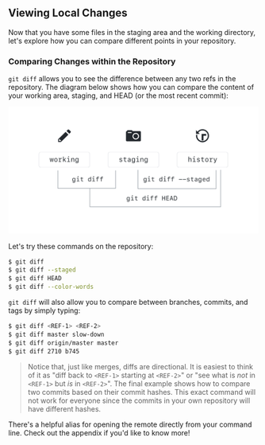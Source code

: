 ## Viewing Local Changes

Now that you have some files in the staging area and the working directory, let's explore how you can compare different points in your repository.

### Comparing Changes within the Repository

`git diff` allows you to see the difference between any two refs in the repository. The diagram below shows how you can compare the content of your working area, staging, and HEAD (or the most recent commit):

![Git Diff Options](./img/diff-options.png)

Let's try these commands on the repository:

```sh
$ git diff
$ git diff --staged
$ git diff HEAD
$ git diff --color-words
```

`git diff` will also allow you to compare between branches, commits, and tags by simply typing:

```sh
$ git diff <REF-1> <REF-2>
$ git diff master slow-down
$ git diff origin/master master
$ git diff 2710 b745
```

> Notice that, just like merges, diffs are directional. It is easiest to think of it as "diff back to `<REF-1>` starting at `<REF-2>`" or "see what is *not* in `<REF-1>` but *is* in `<REF-2>`".  The final example shows how to compare two commits based
on their commit hashes.  This exact command will not work for everyone since the commits in your own repository will have
different hashes.

There's a helpful alias for opening the remote directly from your command line. Check out the appendix if you'd like to know more!

